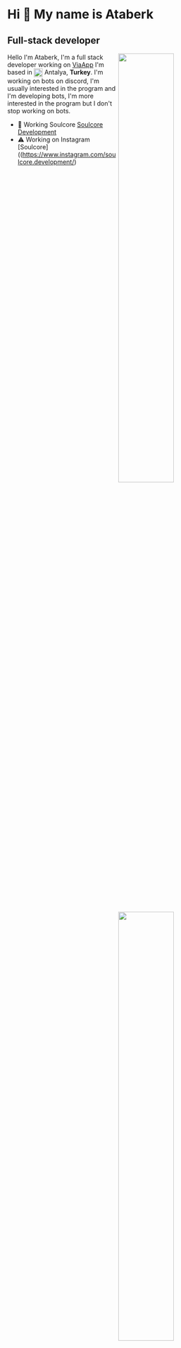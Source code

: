 Hi 👋 My name is Ataberk
===========================

Full-stack developer
--------------------

<img width="50%" align="right" src="https://github-widgetbox.vercel.app/api/profile?username=SoulcoreDevelopment&data=followers,repositories,stars,commits&theme=darkmode">
<img width="50%" height="1px" align="right" src="https://i.imgur.com/DkKayja.png">
<img width="50%" align="right" src="https://github-widgetbox.vercel.app/api/skills?languages=js,vue,html,css,nodejs,java,kotlin&theme=darkmode">

Hello I'm Ataberk, I'm a full stack developer working on [ViaApp](https://discord.gg/viaapp-support-1024093251717828698)
I'm based in <img width="20" height="20" align="center" src="https://i.imgur.com/ff547ZT.png"> Antalya, **Turkey**. I'm working on bots on discord, I'm usually interested in the program and I'm developing bots, I'm more interested in the program but I don't stop working on bots.

- 🚀 Working Soulcore [Soulcore Development]([https://discord.gg/viaapp-support-1024093251717828698](https://discord.gg/QXcmVzTMzq))
- ⚠ Working on Instagram [Soulcore]((https://www.instagram.com/soulcore.development/)
